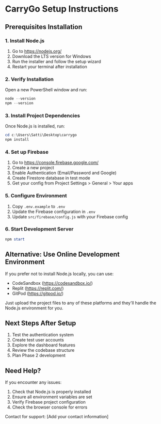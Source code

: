 # CarryGo Setup Instructions

## Prerequisites Installation

### 1. Install Node.js
1. Go to https://nodejs.org/
2. Download the LTS version for Windows
3. Run the installer and follow the setup wizard
4. Restart your terminal after installation

### 2. Verify Installation
Open a new PowerShell window and run:
```powershell
node --version
npm --version
```

### 3. Install Project Dependencies
Once Node.js is installed, run:
```powershell
cd c:\Users\Satti\Desktop\carrygo
npm install
```

### 4. Set up Firebase
1. Go to https://console.firebase.google.com/
2. Create a new project
3. Enable Authentication (Email/Password and Google)
4. Create Firestore database in test mode
5. Get your config from Project Settings > General > Your apps

### 5. Configure Environment
1. Copy `.env.example` to `.env`
2. Update the Firebase configuration in `.env`
3. Update `src/firebase/config.js` with your Firebase config

### 6. Start Development Server
```powershell
npm start
```

## Alternative: Use Online Development Environment

If you prefer not to install Node.js locally, you can use:
- CodeSandbox (https://codesandbox.io/)
- Replit (https://replit.com/)
- GitPod (https://gitpod.io/)

Just upload the project files to any of these platforms and they'll handle the Node.js environment for you.

## Next Steps After Setup

1. Test the authentication system
2. Create test user accounts
3. Explore the dashboard features
4. Review the codebase structure
5. Plan Phase 2 development

## Need Help?

If you encounter any issues:
1. Check that Node.js is properly installed
2. Ensure all environment variables are set
3. Verify Firebase project configuration
4. Check the browser console for errors

Contact for support: [Add your contact information]
